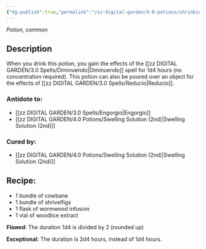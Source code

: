```yaml
---
{"dg-publish":true,"permalink":"/zz-digital-garden/4-0-potions/shrinking-solution-3rd/"}
---
```


*Potion, common* 

## Description

When you drink this potion, you gain the effects of the [[zz DIGITAL GARDEN/3.0 Spells/Diminuendo\|Diminuendo]] spell for 1d4 hours (no concentration required). This potion can also be poured over an object for the effects of [[zz DIGITAL GARDEN/3.0 Spells/Reducio\|Reducio]].

### Antidote to: 
- [[zz DIGITAL GARDEN/3.0 Spells/Engorgio\|Engorgio]] 
- [[zz DIGITAL GARDEN/4.0 Potions/Swelling Solution (2nd)\|Swelling Solution (2nd)]]

### Cured by:
- [[zz DIGITAL GARDEN/4.0 Potions/Swelling Solution (2nd)\|Swelling Solution (2nd)]]

## Recipe:

- 1 bundle of cowbane
- 1 bundle of shrivelfigs
- 1 flask of wormwood infusion
- 1 vial of woodlice extract

**Flawed**:
The duration 1d4 is divided by 2 (rounded up)

**Exceptional:** 
The duration is 2d4 hours, instead of 1d4 hours.